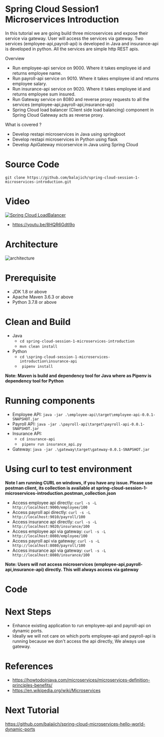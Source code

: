# Spring Cloud Session1 Microservices Introduction
In this tutorial we are going build three microservices and expose their service via gateway. User will
access the services via gateway. Two services (employee-api,payroll-api) is developed in Java and insurance-api is 
developed in python. All the services are simple http REST apis.

Overview
- Run employee-api service on 9000. Where it takes employee id and returns employee name.
- Run payroll-api service on 9010. Where it takes employee id and returns employee salary.
- Run insurance-api service on 9020. Where it takes employee id and returns employee sum insured.
- Run Gateway service on 8080 and reverse proxy requests to all the services (employee-api,payroll-api,insurance-api)
- Spring Cloud load balancer (Client side load balancing) component in Spring Cloud Gateway acts as reverse proxy.
 
What is covered ?
- Develop restapi microservices in Java using springboot 
- Develop restapi microservices in Python using flask
- Develop ApiGateway micorservice in Java using Spring Cloud

# Source Code 
``` git clone https://github.com/balajich/spring-cloud-session-1-microservices-introduction.git ```
# Video
[![Spring Cloud LoadBalancer](https://img.youtube.com/vi/8HQR6GdtI9o/0.jpg)](https://www.youtube.com/watch?v=8HQR6GdtI9o)
- https://youtu.be/8HQR6GdtI9o
# Architecture
![architecture](architecture.png "architecture")
# Prerequisite
- JDK 1.8 or above
- Apache Maven 3.6.3 or above
- Python 3.7.8 or above
# Clean and Build
- Java
    - ``` cd spring-cloud-session-1-microservices-introduction ``` 
    - ``` mvn clean install ```
- Python
    - ``` cd \spring-cloud-session-1-microservices-introduction\insurance-api ```
    - ```  pipenv install ``` 
 
 **Note: Maven is build and dependency tool for Java where as Pipenv is dependency tool for Python**
 
# Running components
- Employee API: ``` java -jar .\employee-api\target\employee-api-0.0.1-SNAPSHOT.jar ```
- Payroll API: ``` java -jar .\payroll-api\target\payroll-api-0.0.1-SNAPSHOT.jar ```
- Insurance API: 
    - ``` cd insurance-api ```
    - ```  pipenv run insurance_api.py ```
- Gateway: ```java -jar .\gateway\target\gateway-0.0.1-SNAPSHOT.jar ``` 

# Using curl to test environment
**Note I am running CURL on windows, if you have any issue. Please use postman client, its collection is available 
at spring-cloud-session-1-microservices-introduction.postman_collection.json**
- Access employee api directly: ``` curl -s -L  http://localhost:9000/employee/100 ```
- Access payroll api directly: ``` curl -s -L  http://localhost:9010/payroll/100 ```
- Access insurance api directly: ``` curl -s -L  http://localhost:9020/insurance/100 ```
- Access employee api via gateway: ``` curl -s -L  http://localhost:8080/employee/100 ```
- Access payroll api via gateway: ``` curl -s -L  http://localhost:8080/payroll/100 ```
- Access insurance api via gateway: ``` curl -s -L  http://localhost:8080/insurance/100 ```

**Note: Users will not access microservices (employee-api,payroll-api,insurance-api) directly. This will always access via gateway**
# Code
# Next Steps
- Enhance existing application to run employee-api and payroll-api on dynamic ports.
- Ideally we will not care on which ports employee-api and payroll-api is running because we don't access the api directly, We always use gateway.
# References
- https://howtodoinjava.com/microservices/microservices-definition-principles-benefits/
- https://en.wikipedia.org/wiki/Microservices
# Next Tutorial
https://github.com/balajich/spring-cloud-microservices-hello-world-dynamic-ports